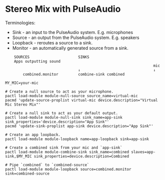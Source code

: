 # Stereo Mix with PulseAudio

Terminologies:

* Sink - an input to the PulseAudio system. E.g. microphones
* Source - an output from the PulseAudio system. E.g. speakers
* Loopback - reroutes a source to a sink.
* Monitor - an automatically generated source from a sink.

```
    SOURCES                      SINKS
    Apps outputting sound
                                                                   mic
                                 ↓                                 ↓
        combined.monitor         combine-sink combined
```

```
MY_MIC=your-mic

# Create a null source to act as your microphone.
pactl load-module module-null-source source_name=virtual-mic
pacmd 'update-source-proplist virtual-mic device.description="Virtual Mic Stereo Mix"'

# Create a null sink to act as your default output.
pactl load-module module-null-sink sink_name=app-sink sink_properties='device.description="App Sink"'
pacmd 'update-sink-proplist app-sink device.description="App Sink"'

# Create an app loopback.
pactl load-module module-loopback name=app-loopback sink=app-sink

# Create a combined sink from your mic and `app-sink`
pactl load-module module-combine-sink sink_name=combined slaves=app-sink,$MY_MIC sink_properties=device.description=Combined

# Pipe `combined` to `combined-source`
pactl load-module module-loopback source=combined.monitor sink=combined-source
```

